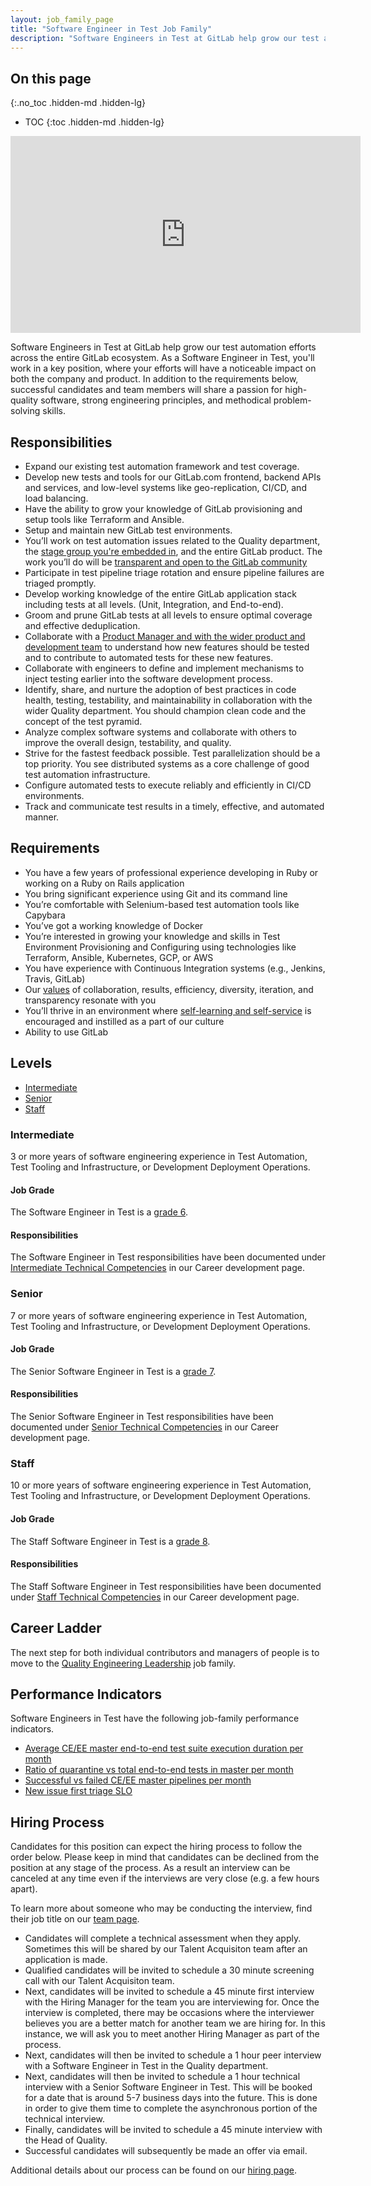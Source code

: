 ```yaml
---
layout: job_family_page
title: "Software Engineer in Test Job Family"
description: "Software Engineers in Test at GitLab help grow our test automation efforts across the entire GitLab ecosystem."
---
```


## On this page

{:.no_toc .hidden-md .hidden-lg}

- TOC
{:toc .hidden-md .hidden-lg}

<iframe width="560" height="315" src="https://www.youtube.com/embed/48x1Rok15os" frameborder="0" allow="accelerometer; autoplay; encrypted-media; gyroscope; picture-in-picture" allowfullscreen></iframe>

Software Engineers in Test at GitLab help grow our test automation efforts across the entire GitLab ecosystem.
As a Software Engineer in Test, you'll work in a key position, where your efforts will have a noticeable impact on both the company and product.
In addition to the requirements below, successful candidates and team members will share a passion for high-quality software,
strong engineering principles, and methodical problem-solving skills.

## Responsibilities

- Expand our existing test automation framework and test coverage.
- Develop new tests and tools for our GitLab.com frontend, backend APIs and services, and low-level systems like geo-replication,
CI/CD, and load balancing.
- Have the ability to grow your knowledge of GitLab provisioning and setup tools like Terraform and Ansible.
- Setup and maintain new GitLab test environments.
- You’ll work on test automation issues related to the Quality department, the [stage group you're embedded in](https://about.gitlab.com/handbook/product/categories/#devops-stages), and the entire GitLab product. The work you’ll do will be [transparent and open to the GitLab community](https://gitlab.com/groups/gitlab-org/-/issues?scope=all&utf8=%E2%9C%93&state=opened&label_name[]=Quality)
- Participate in test pipeline triage rotation and ensure pipeline failures are triaged promptly.
- Develop working knowledge of the entire GitLab application stack including tests at all levels. (Unit, Integration, and End-to-end).
- Groom and prune GitLab tests at all levels to ensure optimal coverage and effective deduplication.
- Collaborate with a [Product Manager and with the wider product and development team](https://about.gitlab.com/handbook/product-development-flow/#build-track) to understand how new features should be tested and to contribute to automated tests for these new features.
- Collaborate with engineers to define and implement mechanisms to inject testing earlier into the software development process.
- Identify, share, and nurture the adoption of best practices in code health, testing, testability, and maintainability in collaboration with the wider Quality department. You should champion clean code and the concept of the test pyramid.
- Analyze complex software systems and collaborate with others to improve the overall design, testability, and quality.
- Strive for the fastest feedback possible. Test parallelization should be a top priority.
You see distributed systems as a core challenge of good test automation infrastructure.
- Configure automated tests to execute reliably and efficiently in CI/CD environments.
- Track and communicate test results in a timely, effective, and automated manner.

## Requirements

- You have a few years of professional experience developing in Ruby or working on a Ruby on Rails application
- You bring significant experience using Git and its command line
- You’re comfortable with Selenium-based test automation tools like Capybara
- You’ve got a working knowledge of Docker
- You’re interested in growing your knowledge and skills in Test Environment Provisioning and Configuring using technologies like Terraform, Ansible, Kubernetes, GCP, or AWS
- You have experience with Continuous Integration systems (e.g., Jenkins, Travis, GitLab)
- Our [values](https://about.gitlab.com/handbook/values/) of collaboration, results, efficiency, diversity, iteration, and transparency resonate with you
- You’ll thrive in an environment where [self-learning and self-service](https://about.gitlab.com/company/culture/all-remote/self-service/#self-service-and-self-learning-in-onboarding) is encouraged and instilled as a part of our culture
- Ability to use GitLab

## Levels
- [Intermediate](/job-families/engineering/software-engineer-in-test/#intermediate)
- [Senior](/job-families/engineering/software-engineer-in-test/#senior)
- [Staff](/job-families/engineering/software-engineer-in-test/#staff)

### Intermediate

3 or more years of software engineering experience in Test Automation, Test Tooling and Infrastructure, or Development Deployment Operations.

#### Job Grade

The Software Engineer in Test is a [grade 6](https://about.gitlab.com/handbook/total-rewards/compensation/compensation-calculator/#gitlab-job-grades).

#### Responsibilities

The Software Engineer in Test responsibilities have been documented under [Intermediate Technical Competencies](https://about.gitlab.com/handbook/engineering/career-development/matrix/engineering/quality/software-engineer-in-test/intermediate/#quality) in our Career development page.

### Senior

7 or more years of software engineering experience in Test Automation, Test Tooling and Infrastructure, or Development Deployment Operations.

#### Job Grade

The Senior Software Engineer in Test is a [grade 7](https://about.gitlab.com/handbook/total-rewards/compensation/compensation-calculator/#gitlab-job-grades).

#### Responsibilities

The Senior Software Engineer in Test responsibilities have been documented under [Senior Technical Competencies](https://about.gitlab.com/handbook/engineering/career-development/matrix/engineering/quality/software-engineer-in-test/senior/#quality-1) in our Career development page.

### Staff

10 or more years of software engineering experience in Test Automation, Test Tooling and Infrastructure, or Development Deployment Operations.

#### Job Grade

The Staff Software Engineer in Test is a [grade 8](https://about.gitlab.com/handbook/total-rewards/compensation/compensation-calculator/#gitlab-job-grades).

#### Responsibilities

The Staff Software Engineer in Test responsibilities have been documented under [Staff Technical Competencies](https://about.gitlab.com/handbook/engineering/career-development/matrix/engineering/quality/software-engineer-in-test/staff/#quality) in our Career development page.

## Career Ladder

The next step for both individual contributors and managers of people is to move to the [Quality Engineering Leadership](/job-families/engineering/engineering-management-quality/) job family.

## Performance Indicators

Software Engineers in Test have the following job-family performance indicators.

- [Average CE/EE master end-to-end test suite execution duration per month](https://about.gitlab.com/handbook/engineering/quality/performance-indicators/#average-ce-ee-master-end-to-end-test-suite-execution-duration-per-month)
- [Ratio of quarantine vs total end-to-end tests in master per month](https://about.gitlab.com/handbook/engineering/quality/performance-indicators/#ratio-of-quarantine-vs-total-end-to-end-tests-in-master-per-month)
- [Successful vs failed CE/EE master pipelines per month](https://about.gitlab.com/handbook/engineering/quality/performance-indicators/#successful-vs-failed-ce-ee-master-pipelines-per-month)
- [New issue first triage SLO](https://about.gitlab.com/handbook/engineering/quality/performance-indicators/#new-issue-first-triage-slo)

## Hiring Process

Candidates for this position can expect the hiring process to follow the order below.
Please keep in mind that candidates can be declined from the position at any stage of the process.
As a result an interview can be canceled at any time even if the interviews are very close (e.g. a few hours apart).

To learn more about someone who may be conducting the interview, find their job title on our [team page](https://about.gitlab.com/company/team/).

- Candidates will complete a technical assessment when they apply. Sometimes this will be shared by our Talent Acquisiton team after an application is made.
- Qualified candidates will be invited to schedule a 30 minute screening call with our Talent Acquisiton team.
- Next, candidates will be invited to schedule a 45 minute first interview with the Hiring Manager for the team you are interviewing for. Once the interview is completed, there may be occasions where the interviewer believes you are a better match for another team we are hiring for. In this instance, we will ask you to meet another Hiring Manager as part of the process.
- Next, candidates will then be invited to schedule a 1 hour peer interview with a Software Engineer in Test in the Quality department.
- Next, candidates will then be invited to schedule a 1 hour technical interview with a Senior Software Engineer in Test. This will be booked for a date that is around 5-7 business days into the future. This is done in order to give them time to complete the asynchronous portion of the technical interview.
- Finally, candidates will be invited to schedule a 45 minute interview with the Head of Quality.
- Successful candidates will subsequently be made an offer via email.

Additional details about our process can be found on our [hiring page](https://about.gitlab.com/handbook/hiring/interviewing/).
